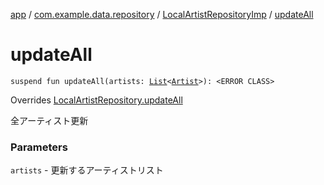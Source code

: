 [app](../../index.md) / [com.example.data.repository](../index.md) / [LocalArtistRepositoryImp](index.md) / [updateAll](./update-all.md)

# updateAll

`suspend fun updateAll(artists: `[`List`](https://kotlinlang.org/api/latest/jvm/stdlib/kotlin.collections/-list/index.html)`<`[`Artist`](../../com.example.domain.model.entity/-artist/index.md)`>): <ERROR CLASS>`

Overrides [LocalArtistRepository.updateAll](../-local-artist-repository/update-all.md)

全アーティスト更新

### Parameters

`artists` - 更新するアーティストリスト